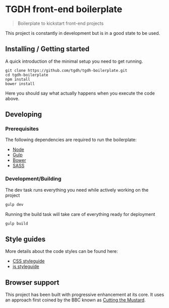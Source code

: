 # TGDH front-end boilerplate
> Boilerplate to kickstart front-end projects

This project is constantly in development but is in a good state to be used.

## Installing / Getting started

A quick introduction of the minimal setup you need to get running.

```shell
git clone https://github.com/tgdh/tgdh-boilerplate.git
cd tgdh-boilerplate
npm install
bower install
```

Here you should say what actually happens when you execute the code above.

## Developing

### Prerequisites

The following dependencies are required to run the boilerplate:

- [Node](https://nodejs.org/en/)
- [Gulp](https://gulpjs.com/)
- [Bower](https://bower.io/)
- [SASS](http://sass-lang.com/)

### Development/Building

The dev task runs everything you need while actively working on the project
```bash
gulp dev
```

Running the build task will take care of everything ready for deployment
```bash
gulp build
```

## Style guides

More details about the code styles can be found here:

- [CSS styleguide](docs/css-styleguide.md)
- [js styleguide](docs/js-styleguide.md)


## Browser support

This project has been built with progressive enhancement at its core. It uses an approach first coined by the BBC known as [Cutting the Mustard](http://responsivenews.co.uk/post/18948466399/cutting-the-mustard).
